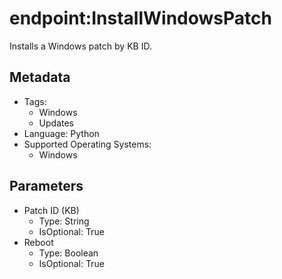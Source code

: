 <!-- region Generated -->
# endpoint:InstallWindowsPatch

Installs a Windows patch by KB ID.

## Metadata

- Tags:
  - Windows
  - Updates
- Language: Python
- Supported Operating Systems:
  - Windows

## Parameters

- Patch ID (KB)
  - Type: String
  - IsOptional: True
- Reboot
  - Type: Boolean
  - IsOptional: True
<!-- endregion -->
